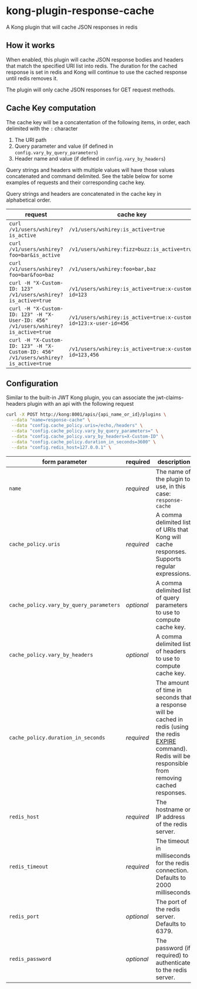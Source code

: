 # kong-plugin-response-cache

A Kong plugin that will cache JSON responses in redis

## How it works
When enabled, this plugin will cache JSON response bodies and headers that match the 
specified URI list into redis. The duration for the cached response is set in 
redis and Kong will continue to use the cached response until redis removes it.

The plugin will only cache JSON responses for GET request methods.

## Cache Key computation

The cache key will be a concatentation of the following items, in order, each delimited 
with the `:` character

1. The URI path
1. Query parameter and value (if defined in `config.vary_by_query_parameters`)
1. Header name and value (if defined in `config.vary_by_headers`)

Query strings and headers with multiple values will have those values concatenated
and command delimited. See the table below for some examples of requests and
their corresponding cache key.

Query strings and headers are concatenated in the cache key in alphabetical order.

request|cache key
---|---
`curl /v1/users/wshirey?is_active`|`/v1/users/wshirey:is_active=true`
`curl /v1/users/wshirey?foo=bar&is_active`|`/v1/users/wshirey:fizz=buzz:is_active=true`
`curl /v1/users/wshirey?foo=bar&foo=baz`|`/v1/users/wshirey:foo=bar,baz`
`curl -H "X-Custom-ID: 123" /v1/users/wshirey?is_active=true`|`/v1/users/wshirey:is_active=true:x-custom-id=123`
`curl -H "X-Custom-ID: 123" -H "X-User-ID: 456" /v1/users/wshirey?is_active=true`|`/v1/users/wshirey:is_active=true:x-custom-id=123:x-user-id=456`
`curl -H "X-Custom-ID: 123" -H "X-Custom-ID: 456" /v1/users/wshirey?is_active=true`|`/v1/users/wshirey:is_active=true:x-custom-id=123,456`

## Configuration

Similar to the built-in JWT Kong plugin, you can associate the jwt-claims-headers
plugin with an api with the following request

```bash
curl -X POST http://kong:8001/apis/{api_name_or_id}/plugins \
  --data "name=response-cache" \
  --data "config.cache_policy.uris=/echo,/headers" \
  --data "config.cache_policy.vary_by_query_parameters=" \
  --data "config.cache_policy.vary_by_headers=X-Custom-ID" \
  --data "config.cache_policy.duration_in_seconds=3600" \
  --data "config.redis_host=127.0.0.1" \
```

form parameter|required|description
---|---|---
`name`|*required*|The name of the plugin to use, in this case: `response-cache`
`cache_policy.uris`|*required*|A comma delimited list of URIs that Kong will cache responses. Supports regular expressions.
`cache_policy.vary_by_query_parameters`|*optional*|A comma delimited list of query parameters to use to compute cache key.
`cache_policy.vary_by_headers`|*optional*|A comma delimited list of headers to use to compute cache key.
`cache_policy.duration_in_seconds`|*required*|The amount of time in seconds that a response will be cached in redis (using the redis [EXPIRE](https://redis.io/commands/expire) command). Redis will be responsible from removing cached responses.
`redis_host`|*required*|The hostname or IP address of the redis server.
`redis_timeout`|*required*|The timeout in milliseconds for the redis connection. Defaults to 2000 milliseconds.
`redis_port`|*optional*|The port of the redis server. Defaults to 6379.
`redis_password`|*optional*|The password (if required) to authenticate to the redis server.
